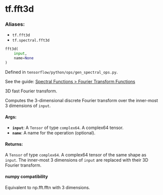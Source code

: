 <div itemscope itemtype="http://developers.google.com/ReferenceObject">
<meta itemprop="name" content="tf.fft3d" />
</div>

# tf.fft3d

### Aliases:

* `tf.fft3d`
* `tf.spectral.fft3d`

``` python
fft3d(
    input,
    name=None
)
```



Defined in `tensorflow/python/ops/gen_spectral_ops.py`.

See the guide: [Spectral Functions > Fourier Transform Functions](../../../api_guides/python/spectral_ops.md#Fourier_Transform_Functions)

3D fast Fourier transform.

Computes the 3-dimensional discrete Fourier transform over the inner-most 3
dimensions of `input`.

#### Args:

* <b>`input`</b>: A `Tensor` of type `complex64`. A complex64 tensor.
* <b>`name`</b>: A name for the operation (optional).


#### Returns:

  A `Tensor` of type `complex64`.
  A complex64 tensor of the same shape as `input`. The inner-most 3
    dimensions of `input` are replaced with their 3D Fourier transform.



#### numpy compatibility
  Equivalent to np.fft.fftn with 3 dimensions.

